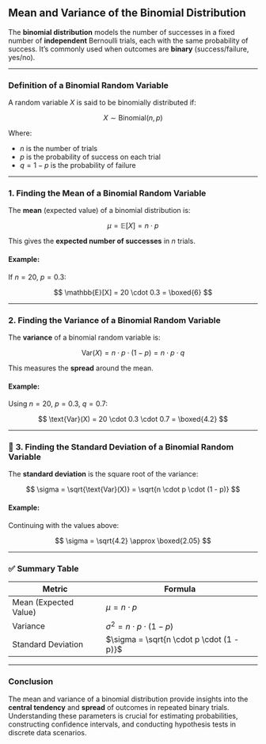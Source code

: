 ## **Mean and Variance of the Binomial Distribution**

The **binomial distribution** models the number of successes in a fixed number of **independent** Bernoulli trials, 
each with the same probability of success. It’s commonly used when outcomes are **binary** (success/failure, yes/no).

---

### **Definition of a Binomial Random Variable**

A random variable $`X`$ is said to be binomially distributed if:

$$
X \sim \text{Binomial}(n, p)
$$

Where:

* $`n`$ is the number of trials
* $`p`$ is the probability of success on each trial
* $`q = 1 - p`$ is the probability of failure

---

###  **1. Finding the Mean of a Binomial Random Variable**

The **mean** (expected value) of a binomial distribution is:

$$
\mu = \mathbb{E}[X] = n \cdot p
$$

This gives the **expected number of successes** in $`n`$ trials.

#### Example:

If $`n = 20`$, $`p = 0.3`$:

$$
\mathbb{E}[X] = 20 \cdot 0.3 = \boxed{6}
$$

---

###  **2. Finding the Variance of a Binomial Random Variable**

The **variance** of a binomial random variable is:

$$
\text{Var}(X) = n \cdot p \cdot (1 - p) = n \cdot p \cdot q
$$

This measures the **spread** around the mean.

#### Example:

Using $`n = 20`$, $`p = 0.3`$, $`q = 0.7`$:

$$
\text{Var}(X) = 20 \cdot 0.3 \cdot 0.7 = \boxed{4.2}
$$

---

### 🔹 **3. Finding the Standard Deviation of a Binomial Random Variable**

The **standard deviation** is the square root of the variance:

$$
\sigma = \sqrt{\text{Var}(X)} = \sqrt{n \cdot p \cdot (1 - p)}
$$

#### Example:

Continuing with the values above:

$$
\sigma = \sqrt{4.2} \approx \boxed{2.05}
$$

---

### ✅ **Summary Table**

| Metric                | Formula                                   |
| --------------------- | ----------------------------------------- |
| Mean (Expected Value) | $`\mu = n \cdot p`$                         |
| Variance              | $`\sigma^2 = n \cdot p \cdot (1 - p)`$      |
| Standard Deviation    | $`\sigma = \sqrt{n \cdot p \cdot (1 - p)}`$ |

---

### **Conclusion**

The mean and variance of a binomial distribution provide insights into the **central tendency** and **spread** of outcomes 
in repeated binary trials. Understanding these parameters is crucial for estimating probabilities, constructing confidence intervals, 
and conducting hypothesis tests in discrete data scenarios.

